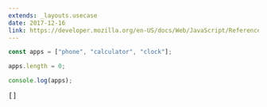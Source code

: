 ```yaml
---
extends: _layouts.usecase
date: 2017-12-16
link: https://developer.mozilla.org/en-US/docs/Web/JavaScript/Reference/Operators/delete
---
```



```javascript
const apps = ["phone", "calculator", "clock"];

apps.length = 0;

console.log(apps);
```

<pre class="output">[]</pre>

